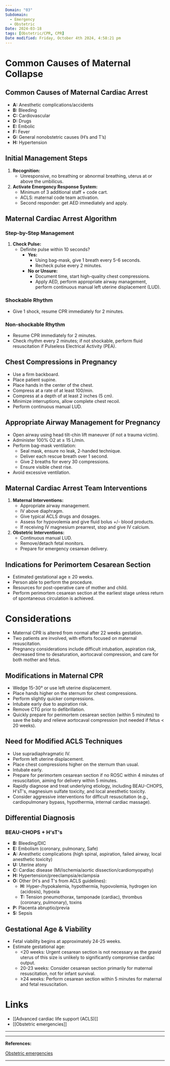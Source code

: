 ```yaml
---
Domain: "03"
Subdomain:
  - Emergency
  - Obstetric
Date: 2024-03-18
tags: [Obstetric/CPR, CPR]
Date modified: Friday, October 4th 2024, 4:58:21 pm
---
```


# Common Causes of Maternal Collapse

## Common Causes of Maternal Cardiac Arrest

- **A:** Anesthetic complications/accidents
- **B:** Bleeding
- **C:** Cardiovascular
- **D:** Drugs
- **E:** Embolic
- **F:** Fever
- **G:** General nonobstetric causes (H’s and T’s)
- **H:** Hypertension

## Initial Management Steps

1. **Recognition:**
	- Unresponsive, no breathing or abnormal breathing, uterus at or above the umbilicus.
2. **Activate Emergency Response System:**
	- Minimum of 3 additional staff + code cart.
	- ACLS: maternal code team activation.
	- Second responder: get AED immediately and apply.

## Maternal Cardiac Arrest Algorithm

### Step-by-Step Management

1. **Check Pulse:**
	- Definite pulse within 10 seconds?
		- **Yes:**
			- Using bag-mask, give 1 breath every 5-6 seconds.
			- Recheck pulse every 2 minutes.
		- **No or Unsure:**
			- Document time, start high-quality chest compressions.
			- Apply AED, perform appropriate airway management, perform continuous manual left uterine displacement (LUD).

### Shockable Rhythm

- Give 1 shock, resume CPR immediately for 2 minutes.

### Non-shockable Rhythm

- Resume CPR immediately for 2 minutes.
- Check rhythm every 2 minutes; if not shockable, perform fluid resuscitation if Pulseless Electrical Activity (PEA).

## Chest Compressions in Pregnancy

- Use a firm backboard.
- Place patient supine.
- Place hands in the center of the chest.
- Compress at a rate of at least 100/min.
- Compress at a depth of at least 2 inches (5 cm).
- Minimize interruptions, allow complete chest recoil.
- Perform continuous manual LUD.

## Appropriate Airway Management for Pregnancy

- Open airway using head tilt-chin lift maneuver (if not a trauma victim).
- Administer 100% O2 at ≥ 15 L/min.
- Perform bag-mask ventilation:
	- Seal mask, ensure no leak, 2-handed technique.
	- Deliver each rescue breath over 1 second.
	- Give 2 breaths for every 30 compressions.
	- Ensure visible chest rise.
- Avoid excessive ventilation.

## Maternal Cardiac Arrest Team Interventions

1. **Maternal Interventions:**
	- Appropriate airway management.
	- IV above diaphragm.
	- Give typical ACLS drugs and dosages.
	- Assess for hypovolemia and give fluid bolus +/- blood products.
	- If receiving IV magnesium prearrest, stop and give IV calcium.
2. **Obstetric Interventions:**
	- Continuous manual LUD.
	- Remove/detach fetal monitors.
	- Prepare for emergency cesarean delivery.

## Indications for Perimortem Cesarean Section

- Estimated gestational age ≥ 20 weeks.
- Person able to perform the procedure.
- Resources for post-operative care of mother and child.
- Perform perimortem cesarean section at the earliest stage unless return of spontaneous circulation is achieved.

# Considerations

- Maternal CPR is altered from normal after 22 weeks gestation.
- Two patients are involved, with efforts focused on maternal resuscitation.
- Pregnancy considerations include difficult intubation, aspiration risk, decreased time to desaturation, aortocaval compression, and care for both mother and fetus.

## Modifications in Maternal CPR

- Wedge 15-30° or use left uterine displacement.
- Place hands higher on the sternum for chest compressions.
- Perform slightly quicker compressions.
- Intubate early due to aspiration risk.
- Remove CTG prior to defibrillation.
- Quickly prepare for perimortem cesarean section (within 5 minutes) to save the baby and relieve aortocaval compression (not needed if fetus < 20 weeks).

## Need for Modified ACLS Techniques

- Use supradiaphragmatic IV.
- Perform left uterine displacement.
- Place chest compressions higher on the sternum than usual.
- Intubate early.
- Prepare for perimortem cesarean section if no ROSC within 4 minutes of resuscitation, aiming for delivery within 5 minutes.
- Rapidly diagnose and treat underlying etiology, including BEAU-CHOPS, H'sT's, magnesium sulfate toxicity, and local anesthetic toxicity.
- Consider aggressive interventions for difficult resuscitation (e.g., cardiopulmonary bypass, hypothermia, internal cardiac massage).

## Differential Diagnosis

### BEAU-CHOPS + H'sT's

- **B:** Bleeding/DIC
- **E:** Embolism (coronary, pulmonary, Safe)
- **A:** Anesthetic complications (high spinal, aspiration, failed airway, local anesthetic toxicity)
- **U:** Uterine atony
- **C:** Cardiac disease (MI/ischemia/aortic dissection/cardiomyopathy)
- **H:** Hypertension/preeclampsia/eclampsia
- **O:** Other (H's and T's from ACLS guidelines):
	- **H:** Hyper-/hypokalemia, hypothermia, hypovolemia, hydrogen ion (acidosis), hypoxia
	- **T:** Tension pneumothorax, tamponade (cardiac), thrombus (coronary, pulmonary), toxins
- **P:** Placenta abruptio/previa
- **S:** Sepsis

## Gestational Age & Viability

- Fetal viability begins at approximately 24-25 weeks.
- Estimate gestational age:
	- <20 weeks: Urgent cesarean section is not necessary as the gravid uterus of this size is unlikely to significantly compromise cardiac output.
	- 20-23 weeks: Consider cesarean section primarily for maternal resuscitation, not for infant survival.
	- ≥24 weeks: Perform cesarean section within 5 minutes for maternal and fetal resuscitation.

# Links
- [[Advanced cardiac life support (ACLS)]]
- [[Obstetric emergencies]]

---

---
**References:**

[Obstetric emergencies](https://frcamindmaps.org/mindmaps/obstetrics/obstetricemergencies/obstetricemergencies.html)

---------------------------------------------------------------------------------------------
